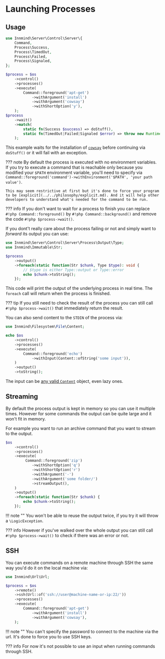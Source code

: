 # Launching Processes

## Usage

```php
use Innmind\Server\Control\Server\{
    Command,
    Process\Success,
    Process\TimedOut,
    Process\Failed,
    Process\Signaled,
};

$process = $os
    ->control()
    ->processes()
    ->execute(
        Command::foreground('apt-get')
            ->withArgument('install')
            ->withArgument('cowsay')
            ->withShortOption('y'),
    );
$process
    ->wait()
    ->match(
        static fn(Success $success) => doStuff(),
        static fn(TimedOut|Failed|Signaled $error) => throw new RuntimeException();
    );
```

This example waits for the installation of [`cowsay`](https://en.wikipedia.org/wiki/Cowsay) before continuing via `doStuff()` or it will fail with an exception.

??? note
    By default the process is executed with no environment variables. If you try to execute a command that is reachable only because you modified your `$PATH` environment variable, you'll need to specify via `Command::foreground('command')->withEnvironment('$PATH', 'your path value')`.

    This may seem restrictive at first but it's done to force your program to be [explicit](../../philosophy/explicit.md). And it will help other developers to understand what's needed for the command to be run.

??? info
    If you don't want to wait for a process to finish you can replace `#!php Command::foreground()` by `#!php Command::background()` and remove the code `#!php $process->wait()`.

If you dont't really care about the process failing or not and simply want to _forward_ its output you can use:

```php
use Innmind\Server\Control\Server\Process\Output\Type;
use Innmind\Immutable\Str;

$process
    ->output()
    ->foreach(static function(Str $chunk, Type $type): void {
        // $type is either Type::output or Type::error
        echo $chunk->toString();
    });
```

This code will print the output of the underlying process in real time. The `foreach` call will return when the process is finished.

??? tip
    If you still need to check the result of the process you can still call `#!php $process->wait()` that immediately return the result.

You can also send content to the `STDIN` of the process via:

```php
use Innmind\Filesystem\File\Content;

echo $os
    ->control()
    ->processes()
    ->execute(
        Command::foreground('echo')
            ->withInput(Content::ofString('some input')),
    )
    ->output()
    ->toString();
```

The input can be [any valid `Content`](filesystem.md) object, even lazy ones.

## Streaming

By default the process output is kept in memory so you can use it multiple times. However for some commands the output can be quite large and it won't fit in memory.

For example you want to run an archive command that you want to stream to the output.

```php hl_lines="10"
$os
    ->control()
    ->processes()
    ->execute(
         Command::foreground('zip')
            ->withShortOption('q')
            ->withShortOption('r')
            ->withArgument('-')
            ->withArgument('some folder/')
            ->streamOutput(),
    )
    ->output()
    ->foreach(static function(Str $chunk) {
        echo $chunk->toString();
    });
```

!!! note ""
    You won't be able to reuse the output twice, if you try it will throw a `\LogicException`.

??? info
    However if you've walked over the whole output you can still call `#!php $process->wait()` to check if there was an error or not.

## SSH

You can execute commands on a remote machine through SSH the same way you'd do it on the local machine via:

```php hl_lines="4-5"
use Innmind\Url\Url;

$process = $os
    ->remote()
    ->ssh(Url::of('ssh://user@machine-name-or-ip:22/'))
    ->processes()
    ->execute(
        Command::foreground('apt-get')
            ->withArgument('install')
            ->withArgument('cowsay'),
    );
```

!!! note ""
    You can't specify the password to connect to the machine via the url. It's done to force you to use SSH keys.

??? info
    For now it's not possible to use an input when running commands through SSH.

